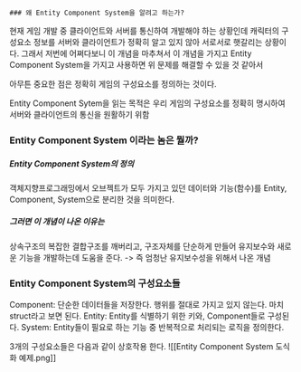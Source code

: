 	### 왜 Entity Component System을 알려고 하는가?
현재 게임 개발 중 클라이언트와 서버를 통신하여 개발해야 하는 상황인데 캐릭터의 구성요소 정보를 서버와 클라이언트가 정확히 알고 있지 않아 서로서로 햇갈리는 상황이다. 그래서 저번에 어쩌다보니 이 개념을 마추쳐서 이 개념을 가지고 Entity Component System을 가지고 사용하면 위 문제를 해결할 수 있을 것 같아서 

아무튼 중요한 점은 정확히 게임의 구성요소를 정의하는 것이다.

Entity Component Sytem을 읽는 목적은 우리 게임의 구성요소를 정확히 명시하여 서버와 클라이언트의 통신을 원활하기 위함

### Entity Component System 이라는 놈은 뭘까?
##### Entity Component System의 정의 
객체지향프로그래밍에서 오브젝트가 모두 가지고 있던 데이터와 기능(함수)를 Entity, Component, System으로 분리한 것을 의미한다.

##### 그러면 이 개념이 나온 이유는
상속구조의 복잡한 결합구조를 깨버리고, 구조자체를 단순하게 만들어 유지보수와 새로운 기능을 개발하는데 도움을 준다. 
-> 즉 엄청난 유지보수성을 위해서 나온 개념 

### Entity Component System의 구성요소들
Component: 단순한 데이터들을 저장한다. 행위를 절대로 가지고 있지 않는다. 마치 struct라고 보면 된다.
Entity: Entity를 식별하기 위한 키와, Component들로 구성된다. 
System: Entity들이 필요로 하는 기능 중 반복적으로 처리되는 로직을 정의한다. 

3개의 구성요소들은 다음과 같이 상호작용 한다.
![[Entity Component System 도식화 예제.png]]